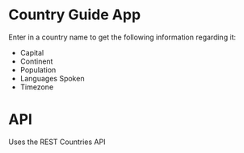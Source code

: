 # Country Guide App
Enter in a country name to get the following information regarding it:
- Capital
- Continent
- Population
- Languages Spoken
- Timezone

# API
Uses the REST Countries API